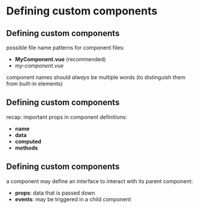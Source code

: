 # Defining custom components

## Defining custom components

possible file name patterns for component files:

- **MyComponent.vue** (recommended)
- _my-component.vue_

component names should _always_ be multiple words (to distinguish them from built-in elements)

## Defining custom components

recap: important props in component definitions:

- **name**
- **data**
- **computed**
- **methods**

## Defining custom components

a component may define an interface to interact with its parent component:

- **props**: data that is passed down
- **events**: may be triggered in a child component
